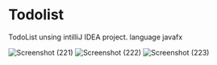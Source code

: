 # Todolist
TodoList unsing intilliJ IDEA project. language javafx

![Screenshot (221)](https://user-images.githubusercontent.com/87701301/127605546-fe22d2c3-237e-4331-8cf8-e914e11f453b.png)
![Screenshot (222)](https://user-images.githubusercontent.com/87701301/127605541-d89dc6fb-ebe3-486e-8766-75cbf4942846.png)
![Screenshot (223)](https://user-images.githubusercontent.com/87701301/127605558-4110073b-d18f-4077-bbcc-62e76ac5f977.png)
